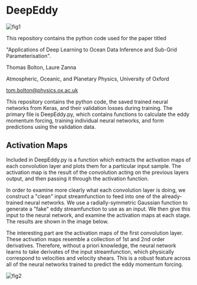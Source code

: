 # DeepEddy

![fig1](https://github.com/TomBolton/DeepEddy/figures/intro.png "Intro Figure")

This repository contains the python code used for the paper titled 

"Applications of Deep Learning to Ocean Data Inference and Sub-Grid 
Parameterisation". 

Thomas Bolton, Laure Zanna

Atmospheric, Oceanic, and Planetary Physics, University of Oxford 

tom.bolton@physics.ox.ac.uk

This repository contains the python code, the saved trained neural networks from Keras, and their validation losses during training. The primary file is DeepEddy.py, which contains functions to calculate the eddy momentum forcing, training individual neural networks, and form predictions using the validation data.

## Activation Maps

Included in DeepEddy.py is a function which extracts the activation maps of each convolution layer and plots them for a particular input sample. The activation map is the result of the convolution acting on the previous layers output, and then passing it through the activation function.

In order to examine more clearly what each convolution layer is doing, we construct a "clean" input streamfunction to feed into one of the already-trained neural networks. We use a radially-symmetric Gaussian function to generate a "fake" eddy streamfunction to use as an input. We then give this input to the neural network, and examine the activation maps at each stage. The results are shown in the image below.

The interesting part are the activation maps of the first convolution layer. These activation maps resemble a collection of 1st and 2nd order derivatives. Therefore, without a priori knowledge, the neural network learns to take derivates of the input streamfunction, which physically correspond to velocities and velocity shears. This is a robust feature across all of the neural networks trained to predict the eddy momentum forcing.


![fig2](https://github.com/TomBolton/DeepEddy/figures/activationMaps.png "Activation Maps")

